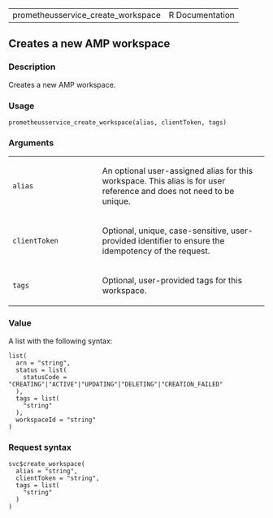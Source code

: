 <table style="width: 100%;">
<tbody>
<tr class="odd">
<td>prometheusservice_create_workspace</td>
<td style="text-align: right;">R Documentation</td>
</tr>
</tbody>
</table>

## Creates a new AMP workspace

### Description

Creates a new AMP workspace.

### Usage

    prometheusservice_create_workspace(alias, clientToken, tags)

### Arguments

<table>
<colgroup>
<col style="width: 35%" />
<col style="width: 65%" />
</colgroup>
<tbody>
<tr class="odd">
<td><code
id="prometheusservice_create_workspace_:_alias">alias</code></td>
<td><p>An optional user-assigned alias for this workspace. This alias is
for user reference and does not need to be unique.</p></td>
</tr>
<tr class="even">
<td><code
id="prometheusservice_create_workspace_:_clientToken">clientToken</code></td>
<td><p>Optional, unique, case-sensitive, user-provided identifier to
ensure the idempotency of the request.</p></td>
</tr>
<tr class="odd">
<td><code
id="prometheusservice_create_workspace_:_tags">tags</code></td>
<td><p>Optional, user-provided tags for this workspace.</p></td>
</tr>
</tbody>
</table>

### Value

A list with the following syntax:

    list(
      arn = "string",
      status = list(
        statusCode = "CREATING"|"ACTIVE"|"UPDATING"|"DELETING"|"CREATION_FAILED"
      ),
      tags = list(
        "string"
      ),
      workspaceId = "string"
    )

### Request syntax

    svc$create_workspace(
      alias = "string",
      clientToken = "string",
      tags = list(
        "string"
      )
    )
